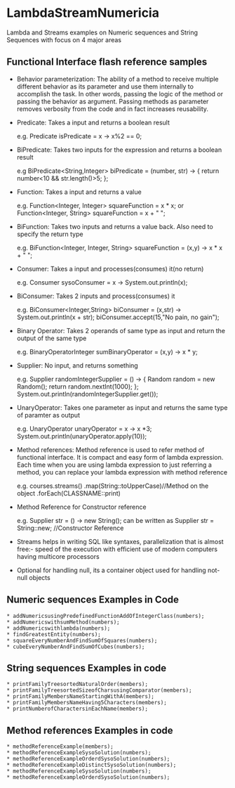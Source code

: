 # LambdaStreamNumericia
Lambda and Streams examples on Numeric sequences and String Sequences with focus on 4 major areas

## Functional Interface flash reference samples

* Behavior parameterization: The ability of a method to receive multiple different behavior as its parameter and use them internally to accomplish the task. In other words, passing the logic of the method or passing the behavior as argument. Passing methods as parameter removes verbosity from the code and in fact increases reusability.


* Predicate: Takes a input and returns a boolean result 

	e.g. Predicate<Integer> isPredicate = x -> x%2 == 0;


* BiPredicate: Takes two inputs for the expression and returns a boolean result

	e.g BiPredicate<String,Integer> biPredicate = (number, str) -> {
		return number<10 && str.length()>5;
	};


* Function: Takes a input and returns a value

	e.g. Function<Integer, Integer> squareFunction = x * x;
	or   Function<Integer, String> squareFunction = x + " ";


* BiFunction: Takes two inputs and returns a value back. Also need to specify the return type
	
	e.g. BiFunction<Integer, Integer, String> squareFunction = (x,y) -> x * x + " ";

* Consumer: Takes a input and processes(consumes) it(no return)
		
	e.g. Consumer<Integer> sysoConsumer = x -> System.out.println(x);


* BiConsumer: Takes 2 inputs and process(consumes) it

	e.g. BiConsumer<Integer,String> biConsumer = (x,str) -> System.out.println(x + str);
	biConsumer.accept(15,"No pain, no gain");

* Binary Operator: Takes 2 operands of same type as input and return the output of the same type

	e.g. BinaryOperatorInteger sumBinaryOperator = (x,y) -> x * y;

* Supplier: No input, and returns something

	e.g. Supplier<Integer> randomIntegerSupplier = () -> {
	Random random = new Random();
	return random.nextInt(1000);
	};
	System.out.println(randomIntegerSupplier.get());
	
	
* UnaryOperator: Takes one parameter as input and returns the same type of paramter as output

	e.g. UnaryOperator<Integer> unaryOperator = x -> x *3;
		  System.out.println(unaryOperator.apply(10)); 


* Method references: Method reference is used to refer method of functional interface. It is compact and easy form of lambda expression. Each time when you are using lambda expression to just referring a method, you can replace your lambda expression with method reference

	e.g. courses.streams()
	.map(String::toUpperCase)//Method on the object
	.forEach(CLASSNAME::print) 
	
* Method Reference for Constructor reference

	e.g. Supplier<String> str = () -> new String();
	can be written as  Supplier<String> str = String::new; //Constructor Reference
	
	
* Streams helps in writing SQL like syntaxes, parallelization that is almost free:- speed of the execution with efficient use of modern computers having multicore processors


* Optional for handling null, its a container object used for handling not-null objects


## Numeric sequences Examples in Code
	* addNumericsusingPredefinedFunctionAddOfIntegerClass(numbers);
	* addNumericswithsumMethod(numbers);
	* addNumericswithlambda(numbers);
	* findGreatestEntity(numbers);
	* squareEveryNumberAndFindSumOfSquares(numbers);
	* cubeEveryNumberAndFindSumOfCubes(numbers);


## String sequences Examples in code
	* printFamilyTreesortedNaturalOrder(members);
	* printFamilyTreesortedSizeofCharsusingComparator(members);
	* printFamilyMembersNameStartingWithA(members);
	* printFamilyMembersNameHaving5Characters(members);
	* printNumberofCharactersinEachName(members);


## Method references Examples in code
	* methodReferenceExample(members);
	* methodReferenceExampleSysoSolution(numbers);
	* methodReferenceExampleOrderdSysoSolution(numbers);
	* methodReferenceExampleDistinctSysoSolution(numbers);		
	* methodReferenceExampleSysoSolution(numbers);
	* methodReferenceExampleOrderdSysoSolution(numbers);

